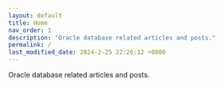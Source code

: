 ```yaml
---
layout: default
title: Home
nav_order: 1
description: "Oracle database related articles and posts."
permalink: /
last_modified_date: 2024-2-25 22:26:12 +0800
---
```


Oracle database related articles and posts.


